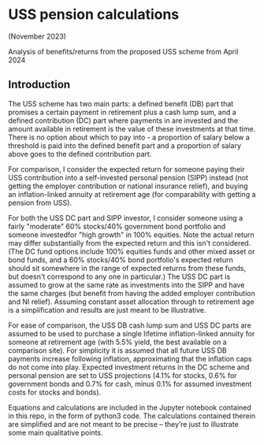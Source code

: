 # USS pension calculations

(November 2023)

Analysis of benefits/returns from the proposed USS scheme from April 2024

## Introduction
The USS scheme has two main parts: a defined benefit (DB) part that promises a certain payment in retirement plus a cash lump sum, and a defined contribution (DC) part where payments in are invested and the amount available in retirement is the value of these investments at that time. There is no option about which to pay into - a proportion of salary below a threshold is paid into the defined benefit part and a proportion of salary above goes to the defined contribution part.

For comparison, I consider the expected return for someone paying their USS contribution into a self-invested personal pension (SIPP) instead (not getting the employer contribution or national insurance relief), and buying an inflation-linked annuity at retirement age (for comparability with getting a pension from USS).

For both the USS DC part and SIPP investor, I consider someone using a fairly "moderate" 60% stocks/40% government bond portfolio and someone investedfor "high growth" in 100% equities. Note the actual return may differ substantially from the expected return and this isn't considered. (The DC fund options include 100% equities funds and other mixed asset or bond funds, and a 60% stocks/40% bond portfolio's expected return should sit somewhere in the range of expected returns from these funds, but doesn't correspond to any one in particular.) The USS DC part is assumed to grow at the same rate as investments into the SIPP and have the same charges (but benefit from having the added employer contribution and NI relief). Assuming constant asset allocation through to retirement age is a simplification and results are just meant to be illustrative.

For ease of comparison, the USS DB cash lump sum and USS DC parts are assumed to be used to purchase a single lifetime inflation-linked annuity for someone at retirement age (with 5.5% yield, the best available on a comparison site). For simplicity it is assumed that all future USS DB payments increase following inflation, approximating that the inflation caps do not come into play. Expected investment returns in the DC scheme and personal pension are set to USS projections (4.1% for stocks, 0.6% for government bonds and 0.7% for cash, minus 0.1% for assumed investment costs for stocks and bonds).

Equations and calculations are included in the Jupyter notebook contained in this repo, in the form of python3 code. The calculations contained therein are simplified and are not meant to be precise – they’re just to illustrate some main qualitative points.

